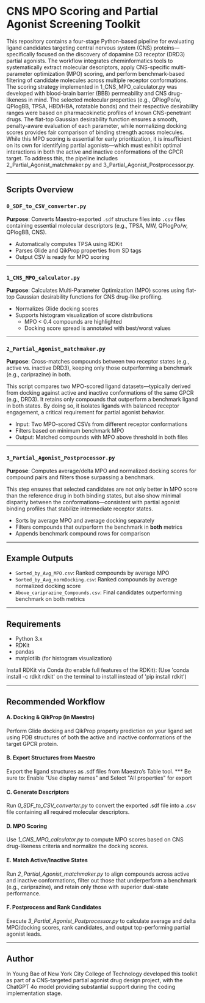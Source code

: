 # CNS MPO Scoring and Partial Agonist Screening Toolkit
This repository contains a four-stage Python-based pipeline for evaluating ligand candidates targeting central nervous system (CNS) proteins—specifically focused on the discovery of dopamine D3 receptor (DRD3) partial agonists. The workflow integrates cheminformatics tools to systematically extract molecular descriptors, 
apply CNS-specific multi-parameter optimization (MPO) scoring, and perform benchmark-based filtering of candidate molecules across multiple receptor conformations.
The scoring strategy implemented in 1_CNS_MPO_calculator.py was developed with blood-brain barrier (BBB) permeability and CNS drug-likeness in mind. 
The selected molecular properties (e.g., QPlogPo/w, QPlogBB, TPSA, HBD/HBA, rotatable bonds) and their respective desirability ranges were based on pharmacokinetic profiles of known CNS-penetrant drugs. The flat-top Gaussian desirability function ensures a smooth, penalty-aware evaluation of each parameter, 
while normalizing docking scores provides fair comparison of binding strength across molecules. While this MPO scoring is essential for early prioritization, it is insufficient on its own for identifying partial agonists—which must exhibit optimal interactions in both the active and inactive conformations of the GPCR target. To address this, the pipeline includes 2_Partial_Agonist_matchmaker.py and 3_Partial_Agonist_Postprocessor.py. 

---

## Scripts Overview

### `0_SDF_to_CSV_converter.py`
**Purpose**: Converts Maestro-exported `.sdf` structure files into `.csv` files containing essential molecular descriptors (e.g., TPSA, MW, QPlogPo/w, QPlogBB, CNS).

- Automatically computes TPSA using RDKit
- Parses Glide and QikProp properties from SD tags
- Output CSV is ready for MPO scoring

---

###  `1_CNS_MPO_calculator.py`
**Purpose**: Calculates Multi-Parameter Optimization (MPO) scores using flat-top Gaussian desirability functions for CNS drug-like profiling.

- Normalizes Glide docking scores
- Supports histogram visualization of score distributions
  - MPO < 0.4 compounds are highlighted
  - Docking score spread is annotated with best/worst values

---

### `2_Partial_Agonist_matchmaker.py`
**Purpose**: Cross-matches compounds between two receptor states (e.g., active vs. inactive DRD3), keeping only those outperforming a benchmark (e.g., cariprazine) in both.

This script compares two MPO-scored ligand datasets—typically derived from docking against active and inactive conformations of the same GPCR (e.g., DRD3). 
It retains only compounds that outperform a benchmark ligand in both states. By doing so, it isolates ligands with balanced receptor engagement, 
a critical requirement for partial agonist behavior.

- Input: Two MPO-scored CSVs from different receptor conformations
- Filters based on minimum benchmark MPO
- Output: Matched compounds with MPO above threshold in both files

---

### `3_Partial_Agonist_Postprocessor.py`
**Purpose**: Computes average/delta MPO and normalized docking scores for compound pairs and filters those surpassing a benchmark.

This step ensures that selected candidates are not only better in MPO score than the reference drug in both binding states, but also show minimal disparity between 
the conformations—consistent with partial agonist binding profiles that stabilize intermediate receptor states.

- Sorts by average MPO and average docking separately
- Filters compounds that outperform the benchmark in **both** metrics
- Appends benchmark compound rows for comparison

---

## Example Outputs

- `Sorted_by_Avg_MPO.csv`: Ranked compounds by average MPO
- `Sorted_by_Avg_normDocking.csv`: Ranked compounds by average normalized docking score
- `Above_cariprazine_Compounds.csv`: Final candidates outperforming benchmark on both metrics

---

## Requirements

- Python 3.x
- RDKit
- pandas
- matplotlib (for histogram visualization)

Install RDKit via Conda (to enable full features of the RDKit):
(Use 'conda install -c rdkit rdkit' on the terminal to install instead of 'pip install rdkit')

---

## Recommended Workflow

#### A. Docking & QikProp (in Maestro)
Perform Glide docking and QikProp property prediction on your ligand set using PDB structures of both the active and inactive conformations of the target GPCR protein.

#### B. Export Structures from Maestro
Export the ligand structures as .sdf files from Maestro’s Table tool.
*** Be sure to: Enable "Use display names" and Select "All properties" for export

#### C. Generate Descriptors
Run *0_SDF_to_CSV_converter.py* to convert the exported .sdf file into a .csv file containing all required molecular descriptors.

#### D. MPO Scoring
Use *1_CNS_MPO_calculator.py* to compute MPO scores based on CNS drug-likeness criteria and normalize the docking scores.

#### E. Match Active/Inactive States
Run *2_Partial_Agonist_matchmaker.py* to align compounds across active and inactive conformations, filter out those that underperform a benchmark (e.g., cariprazine), and retain only those with superior dual-state performance.

#### F. Postprocess and Rank Candidates
Execute *3_Partial_Agonist_Postprocessor.py* to calculate average and delta MPO/docking scores, rank candidates, and output top-performing partial agonist leads.

---

## Author
In Young Bae of New York City College of Technology developed this toolkit as part of a CNS-targeted partial agonist drug design project, with the ChatGPT 4o model providing substantial support during the coding implementation stage.
